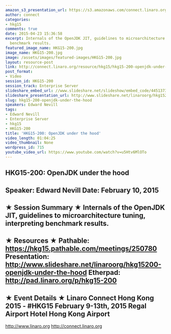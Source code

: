 ```yaml
---
amazon_s3_presentation_url: https://s3.amazonaws.com/connect.linaro.org/hkg15/Videos/02-10-Tuesday/HKG15-200.pdf
author: connect
categories:
- hkg15
comments: true
date: 2015-04-23 15:36:58
excerpt: Internals of the OpenJDK JIT, guidelines to microarchitecture tuning, interpreting
  benchmark results.
featured_image_name: HKG15-200.jpg
image_name: HKG15-200.jpg
image: /assets/images/featured-images/HKG15-200.jpg
layout: resource-post
link: http://connect.linaro.org/resource/hkg15/hkg15-200-openjdk-under-the-hood/
post_format:
- Video
session_id: HKG15-200
session_track: Enterprise Server
slideshare_embed_url: //www.slideshare.net/slideshow/embed_code/44513730
slideshare_presentation_url: http://www.slideshare.net/linaroorg/hkg15200-openjdk-under-the-hood
slug: hkg15-200-openjdk-under-the-hood
speakers: Edward Nevill
tags:
- Edward Nevill
- Enterprise Server
- hkg15
- HKG15-200
title: 'HKG15-200: OpenJDK under the hood'
video_length: 01:04:25
video_thumbnail: None
wordpress_id: 715
youtube_video_url: https://www.youtube.com/watch?v=u5Htv6MlOTo
---
```


HKG15-200: OpenJDK under the hood
---------------------------------------------------
Speaker: Edward Nevill
Date: February 10, 2015
---------------------------------------------------
★ Session Summary ★
Internals of the OpenJDK JIT, guidelines to microarchitecture tuning, interpreting benchmark results.
--------------------------------------------------
★ Resources ★
Pathable: https://hkg15.pathable.com/meetings/250780
Presentation:  http://www.slideshare.net/linaroorg/hkg15200-openjdk-under-the-hood
Etherpad: http://pad.linaro.org/p/hkg15-200
---------------------------------------------------
★ Event Details ★
Linaro Connect Hong Kong 2015 - #HKG15
February 9-13th, 2015
Regal Airport Hotel Hong Kong Airport
---------------------------------------------------
http://www.linaro.org
http://connect.linaro.org
